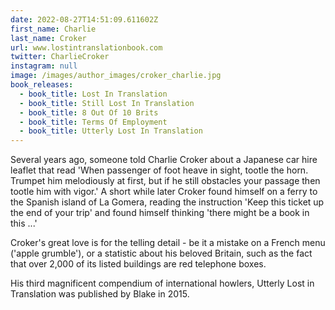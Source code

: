 ```yaml
---
date: 2022-08-27T14:51:09.611602Z
first_name: Charlie
last_name: Croker
url: www.lostintranslationbook.com
twitter: CharlieCroker
instagram: null
image: /images/author_images/croker_charlie.jpg
book_releases:
  - book_title: Lost In Translation
  - book_title: Still Lost In Translation
  - book_title: 8 Out Of 10 Brits
  - book_title: Terms Of Employment
  - book_title: Utterly Lost In Translation
---
```

Several years ago, someone told Charlie Croker about a Japanese car hire leaflet that read 'When passenger of foot heave in sight, tootle the horn. Trumpet him melodiously at first, but if he still obstacles your passage then tootle him with vigor.' A short while later Croker found himself on a ferry to the Spanish island of La Gomera, reading the instruction 'Keep this ticket up the end of your trip' and found himself thinking 'there might be a book in this ...'

Croker's great love is for the telling detail - be it a mistake on a French menu ('apple grumble'), or a statistic about his beloved Britain, such as the fact that over 2,000 of its listed buildings are red telephone boxes.

His third magnificent compendium of international howlers, Utterly Lost in Translation was published by Blake in 2015.